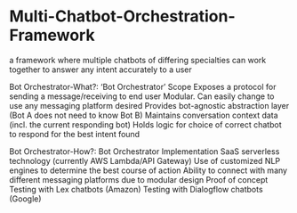 # Multi-Chatbot-Orchestration-Framework
a framework where multiple chatbots of differing specialties can work together to answer any intent accurately to a user

Bot Orchestrator-What?:
‘Bot Orchestrator’ Scope
Exposes a protocol for sending a message/receiving to end user
Modular. Can easily change to use any messaging platform desired
Provides bot-agnostic abstraction layer (Bot A does not need to know Bot B)
Maintains conversation context data (incl. the current responding bot)
Holds logic for choice of correct chatbot to respond for the best intent found

Bot Orchestrator-How?:
Bot Orchestrator Implementation
SaaS serverless technology (currently AWS Lambda/API Gateway)
Use of customized NLP engines to determine the best course of action
Ability to connect with many different messaging platforms due to modular design
Proof of concept
Testing with Lex chatbots (Amazon)
Testing with Dialogflow chatbots (Google)


